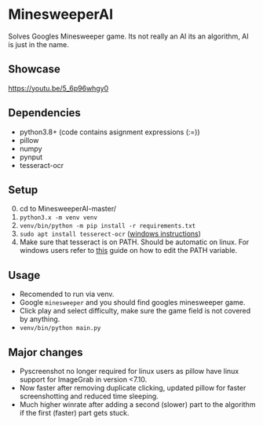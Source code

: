 # MinesweeperAI
Solves Googles Minesweeper game. Its not really an AI its an algorithm, AI is just in the name.

## Showcase
https://youtu.be/5_6p96whgy0

## Dependencies
* python3.8+ (code contains asignment expressions (:=))
* pillow
* numpy
* pynput
* tesseract-ocr

## Setup
0. cd to MinesweeperAI-master/
1. `python3.x -m venv venv`
2. `venv/bin/python -m pip install -r requirements.txt`
3. `sudo apt install tesserect-ocr` ([windows instructions](https://github.com/tesseract-ocr/tesseract/wiki#windows))
4. Make sure that tesseract is on PATH. Should be automatic on linux. For windows users refer to [this](https://www.architectryan.com/2018/03/17/add-to-the-path-on-windows-10/)
guide on how to edit the PATH variable.

## Usage
* Recomended to run via venv.
* Google `minesweeper` and you should find googles minesweeper game.
* Click play and select difficulty, make sure the game field is not covered by anything.
* `venv/bin/python main.py`

## Major changes
* Pyscreenshot no longer required for linux users as pillow have linux support for ImageGrab in version <7.10.
* Now faster after removing duplicate clicking, updated pillow for faster screenshotting and reduced time sleeping.
* Much higher winrate after adding a second (slower) part to the algorithm if the first (faster) part gets stuck.
